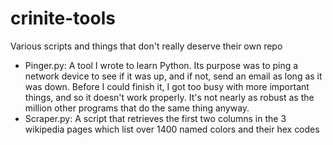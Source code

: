 # crinite-tools
Various scripts and things that don't really deserve their own repo

- Pinger.py: A tool I wrote to learn Python. Its purpose was to ping a network device to see if it was up, and if not, send an email as long as it was down. Before I could finish it, I got too busy with more important things, and so it doesn't work properly. It's not nearly as robust as the million other programs that do the same thing anyway.
- Scraper.py: A script that retrieves the first two columns in the 3 wikipedia pages which list over 1400 named colors and their hex codes
